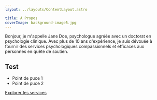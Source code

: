 ```yaml
---
layout: ../layouts/ContentLayout.astro

title: À Propos
coverImage: background-image5.jpg
---
```


Bonjour, je m'appelle Jane Doe, psychologue agréée avec un doctorat en psychologie clinique.
Avec plus de 10 ans d'expérience, je suis dévouée à fournir des services psychologiques
compassionnels et efficaces aux personnes en quête de soutien.

## Test

-   Point de puce 1
-   Point de puce 2

[Explorer les services](fr/therapie)
